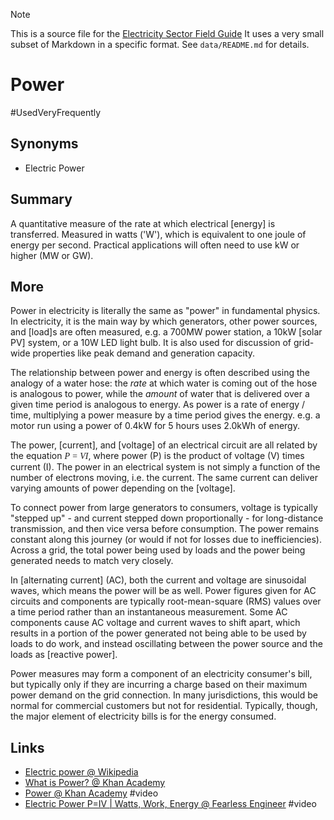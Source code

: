 > [!NOTE] 
> This is a source file for the [Electricity Sector Field Guide](https://grahamlea.github.io/Electricity-Sector-Field-Guide/)
> It uses a very small subset of Markdown in a specific format.
> See `data/README.md` for details.

# Power
#UsedVeryFrequently

## Synonyms
- Electric Power


## Summary

A quantitative measure of the rate at which electrical [energy] is transferred.
Measured in watts ('W'), which is equivalent to one joule of energy per second.
Practical applications will often need to use kW or higher (MW or GW).


## More

Power in electricity is literally the same as "power" in fundamental physics.
In electricity, it is the main way by which generators, other power sources, and [load]s are often measured,
e.g. a 700MW power station, a 10kW [solar PV] system, or a 10W LED light bulb.
It is also used for discussion of grid-wide properties like peak demand and generation capacity.

The relationship between power and energy is often described using the analogy of a water hose:
the <i>rate</i> at which water is coming out of the hose is analogous to power,
while the <i>amount</i> of water that is delivered over a given time period is analogous to energy.
As power is a rate of energy / time, multiplying a power measure by a time period gives the energy.
e.g. a motor run using a power of 0.4kW for 5 hours uses 2.0kWh of energy.

The power, [current], and [voltage] of an electrical circuit are all related by the equation
<i style='font-family: serif;'>P = VI</i>, where power (P) is the product of voltage (V) times current (I).
The power in an electrical system is not simply a function of the number of electrons moving, i.e. the current.
The same current can deliver varying amounts of power depending on the [voltage].

To connect power from large generators to consumers, voltage is typically "stepped up" -
and current stepped down proportionally - for long-distance transmission, and then vice versa before consumption.
The power remains constant along this journey (or would if not for losses due to inefficiencies).
Across a grid, the total power being used by loads and the power being generated needs to match very closely.

In [alternating current] (AC), both the current and voltage are sinusoidal waves, which means the power will
be as well.
Power figures given for AC circuits and components are typically root-mean-square (RMS) values over a time period
rather than an instantaneous measurement.
Some AC components cause AC voltage and current waves to shift apart, which results in a portion of the power
generated not being able to be used by loads to do work, and instead oscillating between the power source and
the loads as [reactive power].

Power measures may form a component of an electricity consumer's bill, but typically only if they are
incurring a charge based on their maximum power demand on the grid connection.
In many jurisdictions, this would be normal for commercial customers but not for residential.
Typically, though, the major element of electricity bills is for the energy consumed.


## Links
- [Electric power @ Wikipedia](https://en.wikipedia.org/wiki/Electric_power)
- [What is Power? @ Khan Academy](https://www.khanacademy.org/science/physics/work-and-energy/work-and-energy-tutorial/a/what-is-power)
- [Power @ Khan Academy](https://www.khanacademy.org/science/physics/work-and-energy/work-and-energy-tutorial/v/power) #video
- [Electric Power P=IV | Watts, Work, Energy @ Fearless Engineer](https://www.youtube.com/watch?v=S6gsgcQ5icQ) #video

